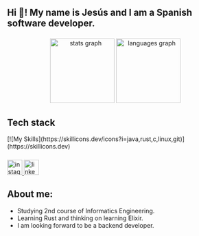 <h2 align="left">Hi 👋! My name is Jesús and I am a Spanish software developer.</h2>

###

<div align="center">
  <img src="https://github-readme-stats.vercel.app/api?username=jcasben&hide_title=false&hide_rank=false&show_icons=true&include_all_commits=true&count_private=true&disable_animations=false&theme=dracula&locale=en&hide_border=false" height="150" alt="stats graph"  />
  <img src="https://github-readme-stats.vercel.app/api/top-langs?username=jcasben&locale=en&hide_title=false&layout=compact&card_width=320&langs_count=5&theme=dracula&hide_border=false" height="150" alt="languages graph"  />
</div>

###
<h2>Tech stack</h2>
<div align="left">
  [![My Skills](https://skillicons.dev/icons?i=java,rust,c,linux,git)](https://skillicons.dev)
</div>

###

<div align="left">
  <a href="https://www.instagram.com/jcasben_/" target="_blank">
    <img src="https://img.shields.io/static/v1?message=Instagram&logo=instagram&label=&color=E4405F&logoColor=white&labelColor=&style=for-the-badge" height="35" alt="instagram logo"  />
  </a>
  <a href="https://www.linkedin.com/in/jesus-castillo-benito-3ba470257/" target="_blank">
    <img src="https://img.shields.io/static/v1?message=LinkedIn&logo=linkedin&label=&color=0077B5&logoColor=white&labelColor=&style=for-the-badge" height="35" alt="linkedin logo"  />
  </a>
</div>

###

## About me:
- Studying 2nd course of Informatics Engineering.
- Learning Rust and thinking on learning Elixir.
- I am looking forward to be a backend developer.
